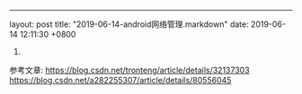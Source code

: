 ---
layout: post
title:  "2019-06-14-android网络管理.markdown"
date:   2019-06-14 12:11:30 +0800

1. 


参考文章:
https://blog.csdn.net/tronteng/article/details/32137303
https://blog.csdn.net/a282255307/article/details/80556045


